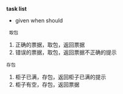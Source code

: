 
**task list**
- given when should

` 取包`
1. 正确的票据，取包，返回票据
2. 错误的票据，取包，返回票据不正确的提示

`存包`

1. 柜子已满，存包，返回柜子已满的提示
2. 柜子有空，存包，返回票据